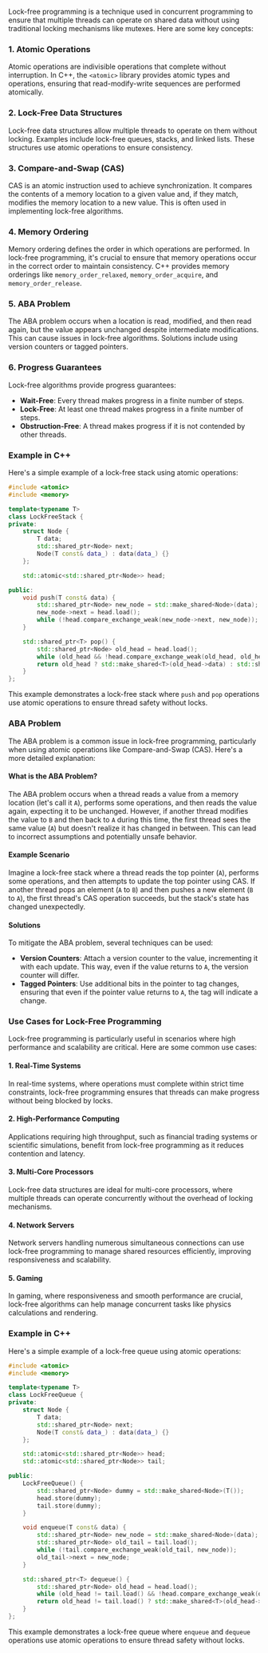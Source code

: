 Lock-free programming is a technique used in concurrent programming to ensure that multiple threads can operate on shared data without using traditional locking mechanisms like mutexes. Here are some key concepts:

### 1. **Atomic Operations**
Atomic operations are indivisible operations that complete without interruption. In C++, the `<atomic>` library provides atomic types and operations, ensuring that read-modify-write sequences are performed atomically.

### 2. **Lock-Free Data Structures**
Lock-free data structures allow multiple threads to operate on them without locking. Examples include lock-free queues, stacks, and linked lists. These structures use atomic operations to ensure consistency.

### 3. **Compare-and-Swap (CAS)**
CAS is an atomic instruction used to achieve synchronization. It compares the contents of a memory location to a given value and, if they match, modifies the memory location to a new value. This is often used in implementing lock-free algorithms.

### 4. **Memory Ordering**
Memory ordering defines the order in which operations are performed. In lock-free programming, it's crucial to ensure that memory operations occur in the correct order to maintain consistency. C++ provides memory orderings like `memory_order_relaxed`, `memory_order_acquire`, and `memory_order_release`.

### 5. **ABA Problem**
The ABA problem occurs when a location is read, modified, and then read again, but the value appears unchanged despite intermediate modifications. This can cause issues in lock-free algorithms. Solutions include using version counters or tagged pointers.

### 6. **Progress Guarantees**
Lock-free algorithms provide progress guarantees:
- **Wait-Free**: Every thread makes progress in a finite number of steps.
- **Lock-Free**: At least one thread makes progress in a finite number of steps.
- **Obstruction-Free**: A thread makes progress if it is not contended by other threads.

### Example in C++
Here's a simple example of a lock-free stack using atomic operations:

```cpp
#include <atomic>
#include <memory>

template<typename T>
class LockFreeStack {
private:
    struct Node {
        T data;
        std::shared_ptr<Node> next;
        Node(T const& data_) : data(data_) {}
    };

    std::atomic<std::shared_ptr<Node>> head;

public:
    void push(T const& data) {
        std::shared_ptr<Node> new_node = std::make_shared<Node>(data);
        new_node->next = head.load();
        while (!head.compare_exchange_weak(new_node->next, new_node));
    }

    std::shared_ptr<T> pop() {
        std::shared_ptr<Node> old_head = head.load();
        while (old_head && !head.compare_exchange_weak(old_head, old_head->next));
        return old_head ? std::make_shared<T>(old_head->data) : std::shared_ptr<T>();
    }
};
```

This example demonstrates a lock-free stack where `push` and `pop` operations use atomic operations to ensure thread safety without locks.

### ABA Problem

The ABA problem is a common issue in lock-free programming, particularly when using atomic operations like Compare-and-Swap (CAS). Here's a more detailed explanation:

#### **What is the ABA Problem?**
The ABA problem occurs when a thread reads a value from a memory location (let's call it `A`), performs some operations, and then reads the value again, expecting it to be unchanged. However, if another thread modifies the value to `B` and then back to `A` during this time, the first thread sees the same value (`A`) but doesn't realize it has changed in between. This can lead to incorrect assumptions and potentially unsafe behavior.

#### **Example Scenario**
Imagine a lock-free stack where a thread reads the top pointer (`A`), performs some operations, and then attempts to update the top pointer using CAS. If another thread pops an element (`A` to `B`) and then pushes a new element (`B` to `A`), the first thread's CAS operation succeeds, but the stack's state has changed unexpectedly.

#### **Solutions**
To mitigate the ABA problem, several techniques can be used:
- **Version Counters**: Attach a version counter to the value, incrementing it with each update. This way, even if the value returns to `A`, the version counter will differ.
- **Tagged Pointers**: Use additional bits in the pointer to tag changes, ensuring that even if the pointer value returns to `A`, the tag will indicate a change.

### Use Cases for Lock-Free Programming

Lock-free programming is particularly useful in scenarios where high performance and scalability are critical. Here are some common use cases:

#### **1. Real-Time Systems**
In real-time systems, where operations must complete within strict time constraints, lock-free programming ensures that threads can make progress without being blocked by locks.

#### **2. High-Performance Computing**
Applications requiring high throughput, such as financial trading systems or scientific simulations, benefit from lock-free programming as it reduces contention and latency.

#### **3. Multi-Core Processors**
Lock-free data structures are ideal for multi-core processors, where multiple threads can operate concurrently without the overhead of locking mechanisms.

#### **4. Network Servers**
Network servers handling numerous simultaneous connections can use lock-free programming to manage shared resources efficiently, improving responsiveness and scalability.

#### **5. Gaming**
In gaming, where responsiveness and smooth performance are crucial, lock-free algorithms can help manage concurrent tasks like physics calculations and rendering.

### Example in C++
Here's a simple example of a lock-free queue using atomic operations:

```cpp
#include <atomic>
#include <memory>

template<typename T>
class LockFreeQueue {
private:
    struct Node {
        T data;
        std::shared_ptr<Node> next;
        Node(T const& data_) : data(data_) {}
    };

    std::atomic<std::shared_ptr<Node>> head;
    std::atomic<std::shared_ptr<Node>> tail;

public:
    LockFreeQueue() {
        std::shared_ptr<Node> dummy = std::make_shared<Node>(T());
        head.store(dummy);
        tail.store(dummy);
    }

    void enqueue(T const& data) {
        std::shared_ptr<Node> new_node = std::make_shared<Node>(data);
        std::shared_ptr<Node> old_tail = tail.load();
        while (!tail.compare_exchange_weak(old_tail, new_node));
        old_tail->next = new_node;
    }

    std::shared_ptr<T> dequeue() {
        std::shared_ptr<Node> old_head = head.load();
        while (old_head != tail.load() && !head.compare_exchange_weak(old_head, old_head->next));
        return old_head != tail.load() ? std::make_shared<T>(old_head->next->data) : std::shared_ptr<T>();
    }
};
```

This example demonstrates a lock-free queue where `enqueue` and `dequeue` operations use atomic operations to ensure thread safety without locks.

